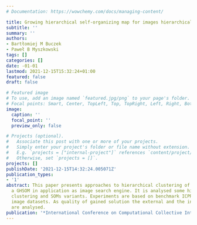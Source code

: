 ```yaml
---
# Documentation: https://wowchemy.com/docs/managing-content/

title: Growing hierarchical self-organizing map for images hierarchical clustering
subtitle: ''
summary: ''
authors:
- Bartłomiej M Buczek
- Paweł B Myszkowski
tags: []
categories: []
date: -01-01
lastmod: 2021-12-15T15:32:24+01:00
featured: false
draft: false

# Featured image
# To use, add an image named `featured.jpg/png` to your page's folder.
# Focal points: Smart, Center, TopLeft, Top, TopRight, Left, Right, BottomLeft, Bottom, BottomRight.
image:
  caption: ''
  focal_point: ''
  preview_only: false

# Projects (optional).
#   Associate this post with one or more of your projects.
#   Simply enter your project's folder or file name without extension.
#   E.g. `projects = ["internal-project"]` references `content/project/deep-learning/index.md`.
#   Otherwise, set `projects = []`.
projects: []
publishDate: '2021-12-15T14:32:24.005071Z'
publication_types:
- '1'
abstract: This paper presents approaches to hierarchical clustering of images using
  a GHSOM in application as image search engine. It is analysed some hierarchical
  clustering and SOMs variants. Experiments are based on benchmark ICPR and MIRFlickr
  image datasets. As quality of gained solution the external and the internal measures
  are analysed.
publication: '*International Conference on Computational Collective Intelligence*'
---
```

